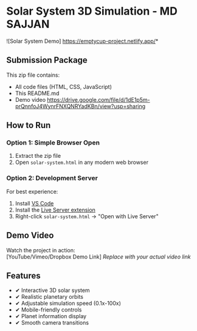 # Solar System 3D Simulation - MD SAJJAN

![Solar System Demo] https://emptycup-project.netlify.app/*

## Submission Package
This zip file contains:
- All code files (HTML, CSS, JavaScript)
- This README.md
- Demo video https://drive.google.com/file/d/1dE1p5m-prQnnfoJ4WynrFNXQNRYadKBn/view?usp=sharing

## How to Run

### Option 1: Simple Browser Open
1. Extract the zip file
2. Open `solar-system.html` in any modern web browser 

### Option 2: Development Server
For best experience:
1. Install [VS Code](https://code.visualstudio.com/)
2. Install the [Live Server extension](https://marketplace.visualstudio.com/items?itemName=ritwickdey.LiveServer)
3. Right-click `solar-system.html` → "Open with Live Server"

## Demo Video
Watch the project in action:  
[YouTube/Vimeo/Dropbox Demo Link] *Replace with your actual video link*

## Features
- ✔ Interactive 3D solar system
- ✔ Realistic planetary orbits
- ✔ Adjustable simulation speed (0.1x-100x)
- ✔ Mobile-friendly controls
- ✔ Planet information display
- ✔ Smooth camera transitions

